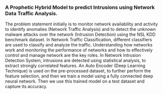 ### A Prophetic Hybrid Model to predict Intrusions using Network Data Traffic Analysis.

The problem statement initially is to monitor network availability and activity to identify anomalies (Network Traffic Analysis) and to detect the unknown malware attacks over the network (Intrusion Detection) using the NSL KDD benchmark dataset.
In Network Traffic Classification, different classifiers are used to classify and analyze the traffic. Understanding how networks work and monitoring the performance of networks and how to effectively control and manage network are the key roles.
In Network Intrusion Detection System, intrusions are detected using statistical analysis, to extract strongly correlated features. An Auto Encoder (Deep Learning Technique) is used on the pre-processed dataset, to further perform the feature selection, and then we train a model using a fully connected deep neural network. Then we use this trained model on a test dataset and capture its accuracy.
